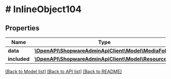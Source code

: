 # # InlineObject104

## Properties

Name | Type | Description | Notes
------------ | ------------- | ------------- | -------------
**data** | [**\OpenAPI\ShopwareAdminApiClient\Model\MediaFolder**](MediaFolder.md) |  | [optional]
**included** | [**\OpenAPI\ShopwareAdminApiClient\Model\Resource[]**](Resource.md) |  | [optional]

[[Back to Model list]](../../README.md#models) [[Back to API list]](../../README.md#endpoints) [[Back to README]](../../README.md)
